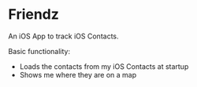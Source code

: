# Friendz

An iOS App to track iOS Contacts.

Basic functionality:

* Loads the contacts from my iOS Contacts at startup
* Shows me where they are on a map

